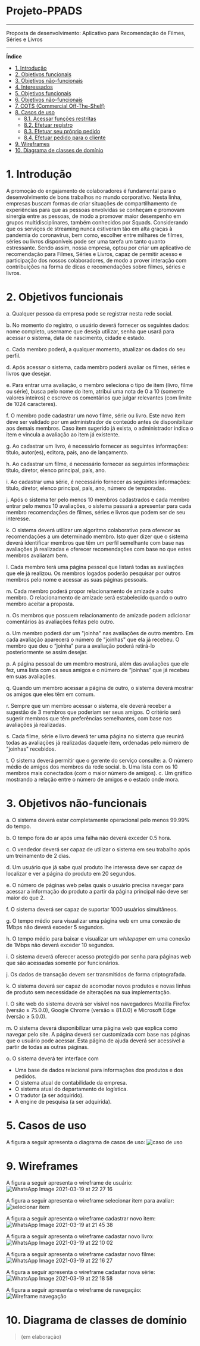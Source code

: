 # Projeto-PPADS

---
Proposta de desenvolvimento:
Aplicativo para Recomendação de Filmes, Séries e Livros

---


**Índice**

- [1. Introdução](#1-introdução)
- [2. Objetivos funcionais](#2-informações-sobre-a-empresa)
- [3. Objetivos não-funcionais](#3-escopo-do-projeto)
- [4. Interessados](#4-interessados)
- [5. Objetivos funcionais](#5-objetivos-funcionais)
- [6. Objetivos não-funcionais](#6-objetivos-não-funcionais)
- [7. COTS (Commercial Off-The-Shelf)](#7-cots-commercial-off-the-shelf)
- [8. Casos de uso](#8-casos-de-uso)
  - [8.1. Acessar funções restritas](#81-acessar-funções-restritas)
  - [8.2. Efetuar registro](#82-efetuar-registro)
  - [8.3. Efetuar seu próprio pedido](#83-efetuar-seu-próprio-pedido)
  - [8.4. Efetuar pedido para o cliente](#84-efetuar-pedido-para-o-cliente)
- [9. Wireframes](#9-wireframes)
- [10. Diagrama de classes de domínio](#10-diagrama-de-classes-de-domínio)



# 1. Introdução
A promoção do engajamento de colaboradores é fundamental para o desenvolvimento de bons trabalhos no mundo corporativo. Nesta linha, empresas buscam formas de criar situações de compartilhamento de experiências para que as pessoas envolvidas se conheçam e promovam sinergia entre as pessoas, de modo a promover maior desempenho em grupos multidisciplinares, também conhecidos por Squads.
Considerando que os serviços de streaming nunca estiveram tão em alta graças à pandemia do coronavírus, bem como, escolher entre milhares de filmes, séries ou livros disponíveis pode ser uma tarefa um tanto quanto estressante.
Sendo assim, nossa empresa, optou por criar um aplicativo de recomendação para Filmes, Séries e Livros, capaz de permitir acesso e participação dos nossos colaboradores, de modo a prover interação com contribuições na forma de dicas e recomendações sobre filmes, séries e livros.




# 2. Objetivos funcionais


a.	Qualquer pessoa da empresa pode se registrar nesta rede social.


b.	No momento do registro, o usuário deverá fornecer os seguintes dados: nome completo, username que deseja utilizar, senha que usará para acessar o sistema, data de nascimento, cidade e estado.


c.	Cada membro poderá, a qualquer momento, atualizar os dados do seu perfil.
 
d.	Após acessar o sistema, cada membro poderá avaliar os filmes, séries e livros que desejar.


e.	Para entrar uma avaliação, o membro seleciona o tipo de item (livro, filme ou série), busca pelo nome do item, atribui uma nota de 0 a 10 (somente valores inteiros) e escreve os comentários que julgar relevantes (com limite de 1024 caracteres).


f.	O membro pode cadastrar um novo filme, série ou livro. Este novo item deve ser validado por um administrador de conteúdo antes de disponibilizar aos demais membros. Caso item sugerido já exista, o administrador indica o item e vincula a avaliação ao item já existente.


g.	Ao cadastrar um livro, é necessário fornecer as seguintes informações: título, autor(es), editora, país, ano de lançamento.


h.	Ao cadastrar um filme, é necessário fornecer as seguintes informações: título, diretor, elenco principal, país, ano.


i.	Ao cadastrar uma série, é necessário fornecer as seguintes informações: título, diretor, elenco principal, país, ano, número de temporadas.


j.	Após o sistema ter pelo menos 10 membros cadastrados e cada membro entrar pelo menos 10 avaliações, o sistema passará a apresentar para cada membro recomendações de filmes, séries e livros que podem ser de seu interesse.


k.	O sistema deverá utilizar um algoritmo colaborativo para oferecer as recomendações a um determinado membro. Isto quer dizer que o sistema deverá identificar membros que têm um perfil semelhante com base nas avaliações já realizadas e oferecer recomendações com base no que estes membros avaliaram bem.


l.	Cada membro terá uma página pessoal que listará todas as avaliações que ele já realizou. Os membros logados poderão pesquisar por outros membros pelo nome e acessar as suas páginas pessoais.


m.	Cada membro poderá propor relacionamento de amizade a outro membro. O relacionamento de amizade será estabelecido quando o outro membro aceitar a proposta.
 
n.	Os membros que possuem relacionamento de amizade podem adicionar comentários às avaliações feitas pelo outro.


o.	Um membro poderá dar um "joinha" nas avaliações de outro membro. Em cada avaliação aparecerá o número de "joinhas" que ela já recebeu. O membro que deu o “joinha” para a avaliação poderá retirá-lo posteriormente se assim desejar.


p.	A página pessoal de um membro mostrará, além das avaliações que ele fez, uma lista com os seus amigos e o número de ”joinhas” que já recebeu em suas avaliações.


q.	Quando um membro acessar a página de outro, o sistema deverá mostrar os amigos que eles têm em comum.


r.	Sempre que um membro acessar o sistema, ele deverá receber a sugestão de 3 membros que poderiam ser seus amigos. O critério será sugerir membros que têm preferências semelhantes, com base nas avaliações já realizadas.


s.	Cada filme, série e livro deverá ter uma página no sistema que reunirá todas as avaliações já realizadas daquele item, ordenadas pelo número de "joinhas" recebidos.


t.	O sistema deverá permitir que o gerente do serviço consulte:
a.	O número médio de amigos dos membros da rede social.
b.	Uma lista com os 10 membros mais conectados (com o maior número de amigos).
c.	Um gráfico mostrando a relação entre o número de amigos e o estado onde mora.


# 3. Objetivos não-funcionais

a. O sistema deverá estar completamente operacional pelo menos 99.99% do tempo.

b. O tempo fora do ar após uma falha não deverá exceder 0.5 hora.

c. O vendedor deverá ser capaz de utilizar o sistema em seu trabalho após um treinamento de 2 dias.

d. Um usuário que já sabe qual produto lhe interessa deve ser capaz de localizar e ver a página do produto em 20 segundos.

e. O número de páginas web pelas quais o usuário precisa navegar para acessar a informação do produto a partir da página principal não deve ser maior do que 2.

f. O sistema deverá ser capaz de suportar 1000 usuários simultâneos.

g. O tempo médio para visualizar uma página web em uma conexão de 1Mbps não deverá exceder 5 segundos.

h. O tempo médio para baixar e visualizar um *whitepaper* em uma conexão de 1Mbps não deverá exceder 10 segundos.

i. O sistema deverá oferecer acesso protegido por senha para páginas web que são acessadas somente por funcionários.

j. Os dados de transação devem ser transmitidos de forma criptografada.

k. O sistema deverá ser capaz de acomodar novos produtos e novas linhas de produto sem necessidade de alterações na sua implementação.

l. O site web do sistema deverá ser visível nos navegadores Mozilla Firefox (versão $\ge$ 75.0.0), Google Chrome (versão $\ge$ 81.0.0) e Microsoft Edge (versão $\ge$ 5.0.0).

m. O sistema deverá disponibilizar uma página web que explica como navegar pelo site. A página deverá ser customizada com base nas páginas que o usuário pode acessar. Esta página de ajuda deverá ser acessível a partir de todas as outras páginas.

o. O sistema deverá ter interface com

* Uma base de dados relacional para informações dos produtos e dos pedidos.
* O sistema atual de contabilidade da empresa.
* O sistema atual do departamento de logística.
* O tradutor (a ser adquirido).
* A engine de pesquisa (a ser adquirida).


# 5. Casos de uso

A figura a seguir apresenta o diagrama de casos de uso:
![caso de uso](https://user-images.githubusercontent.com/45408379/117559006-060c1d80-b058-11eb-839a-d03cbd00bcd3.jpeg)


# 9. Wireframes

A figura a seguir apresenta o wireframe de usuário:
![WhatsApp Image 2021-03-19 at 22 27 16](https://user-images.githubusercontent.com/45408379/117559467-fbec1e00-b05b-11eb-84f5-14a4d4d549b9.jpeg)

A figura a seguir apresenta o wireframe selecionar item para avaliar:
![selecionar item](https://user-images.githubusercontent.com/45408379/117559245-09080d80-b05a-11eb-811f-75d03eceba49.jpeg)

A figura a seguir apresenta o wireframe cadastrar novo item:
![WhatsApp Image 2021-03-19 at 21 45 38](https://user-images.githubusercontent.com/45408379/117559284-62703c80-b05a-11eb-9bc8-7eeb05492ae4.jpeg)

A figura a seguir apresenta o wireframe cadastar novo livro:
![WhatsApp Image 2021-03-19 at 22 10 02](https://user-images.githubusercontent.com/45408379/117559419-75374100-b05b-11eb-93d6-780f4122160b.jpeg)

A figura a seguir apresenta o wireframe cadastar novo filme:
![WhatsApp Image 2021-03-19 at 22 16 27](https://user-images.githubusercontent.com/45408379/117559434-97c95a00-b05b-11eb-8aa3-22546934c877.jpeg)

A figura a seguir apresenta o wireframe cadastar nova série:
![WhatsApp Image 2021-03-19 at 22 18 58](https://user-images.githubusercontent.com/45408379/117559456-c0515400-b05b-11eb-9c0c-851a78a10ee4.jpeg)

A figura a seguir apresenta o wireframe de navegação:
![Wireframe navegação](https://user-images.githubusercontent.com/45408379/117559484-263ddb80-b05c-11eb-9866-6a5ac4e9c529.png)


# 10. Diagrama de classes de domínio

> (em elaboração)
